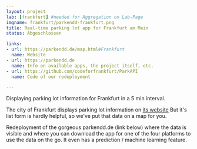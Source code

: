 ```yaml
---
layout: project
lab: [frankfurt] #needed for Aggregation on Lab-Page
imgname: frankfurt/parkendd-frankfurt.png
title: Real-time parking lot app for Frankfurt am Main
status: Abgeschlossen

links:
- url: https://parkendd.de/map.html#Frankfurt
  name: Website
- url: https://parkendd.de
  name: Info on available apps, the project itself, etc.
- url: https://github.com/codeforfrankfurt/ParkAPI
  name: Code of our redeployment

---
```

Displaying parking lot information for Frankfurt in a 5 min interval.

The city of Frankfurt displays parking lot information on [its website](https://www.frankfurt.de/sixcms/detail.php?id=2803&_ffmpar%5B_id_inhalt%5D=7994110#24278[Karstadt])
But it's list form is hardly helpful, so we've put that data on a map for you.

Redeployment of the gorgeous parkendd.de (link below) where the data is visible and where you can download the app for one of the four platforms to use the data on the go. It even has a prediction / machine learning feature.
